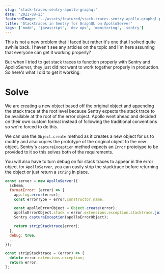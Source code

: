 ```yaml
---
slug: 'stack-traces-sentry-apollo-graphql'
date: '2021-08-23'
featuredImage: '../assets/featured/stack-traces-sentry-apollo-graphql.png'
title: 'Stacktraces in Sentry for GraphQL on ApolloServer'
tags: ['node', 'javascript', 'dev ops', 'monitoring', 'sentry']
---
```


This is not a new problem that I faced but rather it's one that I solved quite awhile back. I haven't see any articles on the topic and I'm here assuming that everyone can get it working properly?

But when I tried to get stack traces to function properly with Sentry and ApolloServer, they just did not want to work together properly in production. So here's what I did to get it working.

# Solve

We are creating a new object based off the original object and appending the stack trace at the root level because Sentry expects the stack trace to be available at the root of the error object.
Apollo went ahead and decided on their own custom format instead of following the traditional conventions so we're forced to do this.

We can use the `Object.create` method as it creates a new object for us to modify and also copies the prototype of the original object to the new object. Sentry's `captureException` method expects an `Error` prototype to be provided to it so this solves both of the requirements.

You will also have to turn debug on for stack traces to appear in the error object for `ApolloServer`, you can easily strip the stacktrace before returning the object or just return a `string` in place.

```javascript
const server = new ApolloServer({
  schema,
  formatError: (error) => {
    app.log.error(error);
    const errorType = error.constructor.name;

    const apolloErrorObject = Object.create(error);
    apolloErrorObject.stack = error.extensions.exception.stacktrace.join('\n');
    Sentry.captureException(apolloErrorObject);

    return stripStacktrace(error);
  },
  debug: true,
  ...
});

const stripStacktrace = (error) => {
  delete error.extensions.exception;
  return error;
};
```

